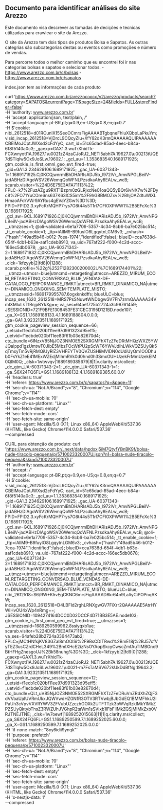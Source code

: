## Documento para identificar análises do site Arezzo

Este documento visa descrever as tomadas de decições e tecnicas utilizadas para 
crawlear o site da Arezzo.

O site da Arezzo tem dois tipos de produtos Bolsa e Sapatos.
As outras categrias são subcategorias destas ou eventos como promoções e número de vendas.

Para percorre todos o melhor caminho que eu encontrei foi ir nas categorias bolsas e sapatos e selecionar todos.
    - https://www.arezzo.com.br/c/bolsas
    - https://www.arezzo.com.br/c/sapatos

index.json tem as informações de cada produto



curl 'https://www.arezzo.com.br/arezzocoocc/v2/arezzo/products/search?category=SAPATOS&currentPage=11&pageSize=24&fields=FULL&storeFinder=false' \
  -H 'authority: www.arezzo.com.br' \
  -H 'accept: application/json, text/plain, */*' \
  -H 'accept-language: pt-BR,pt;q=0.9,en-US;q=0.8,en;q=0.7' \
  -H $'cookie: nlbi_2612518=d01RCunIX15SeoOCmrsFigAAAABTgbqneFhIuXQbpLaPkuYm; visid_incap_2612518=VjDrcL9CQcyZIu+/lfY62dK3rmQAAAAAQUIPAAAAAACBElMoJCptJWXsd2cFdYyC; cart_id=51c65dad-85ad-4eec-b84a-6f8f5140a0c3; _gaexp=GAX1.3.wuTrXhidTk-FCXwnyotI1A.19627.1\u0021zZ4zaCJoRJ2_NETI5abh7A.19627.0\u00213tUQE7dSTIqIw5Ox9JoSLw.19602.1; _gcl_au=1.1.353683540.1689171925; gtm_cookie_is_first_omni_geo_evt_fired=true; _gid=GA1.3.234629106.1689171925; _gac_UA-60371343-1=1.1689171925.Cj0KCQjwnrmlBhDHARIsADJ5b_l972IVr_AmvNPGLBeilV-jadABHzDlAgoWSV26WemqQoWFNLPzsdkaAhy8EALw_wcB; scarab.visitor=%224D6E75E3AFA71113%22; FPLC=k7%2FuzAZgu9RXT1Bzpm0zGLRjxcNe01oaQQ5yBQr6ivNX7w%2FDyc8%2FO71YuCOre6ns637K63lCS5im%2F9hG8BMOZxv%2BhjOAZdtuWlXLHmaoAFdrVWr9AYRus4gEVaYZGw%3D%3D; FPID=FPID2.3.xyFcKrMQHP7rys7O8t44s5T1rl7CFlOXPWW1%2B5EFcXc%3D.1689171925; _gcl_aw=GCL.1689171926.Cj0KCQjwnrmlBhDHARIsADJ5b_l972IVr_AmvNPGLBeilV-jadABHzDlAgoWSV26WemqQoWFNLPzsdkaAhy8EALw_wcB; __utmzzses=1; @oli-validated=6e1a7709-5357-4c34-8cb6-ba7e025bc514; _tt_enable_cookie=1; _ttp=iAIlM9-B9fuylO8LgqytnLGM6v3; _cvhash={"hash":"49ad5b46-b012-7cea-1974","identified":false}; blueID=cca7638d-654f-4db1-b63e-aaf1cdeb8910; va_uid=767af222-f000-4c2d-accc-166ec5db0678; _gac_UA-60371343-2=1.1689171932.Cj0KCQjwnrmlBhDHARIsADJ5b_l972IVr_AmvNPGLBeilV-jadABHzDlAgoWSV26WemqQoWFNLPzsdkaAhy8EALw_wcB; _clck=1kfzyyb|2|fd8|0|1288; scarab.profile=%22g%252F1282300200002U%7C1689174401%22; __utmzz=utmcsr=blue|utmcmd=retargeting|utmccn=AREZZO_MIRUM_ECOM_RETARGETING_CONVERSAO_BLUE_VENDAS-DE-CATALOGO_PERFORMANCE_RMKT|utmcct=BR_RMKT_DINAMICO_NA|utmctr=DINAMICO_ONGOING_SEM-TEMPLATE_MISTO; __utmzzsesid=1689179955787.6ogxknkdffs; blueULC=blue; incap_ses_1620_2612518=MRS7PsSNuwtWNDbgwGV7Fh7zrmQAAAAA34VmIXMluLkT1BnjpBYkXg==; va_ses=64aef725b2724a3c99761459; JSESSIONID=721F9BFE1308453FE31CEC3195D121BD.node107; _ga_X=GS1.1.1689188133.4.1.1689188804.0.0.0; _ga=GA1.3.923213511.1689171925; gtm_cookie_pageview_session_sequence=66; _uetsid=f1ecb1c020bf11ee97d991323d95eff5; _uetvid=f1ecbde020bf11ee83f61b03e82670d4; cto_bundle=6lNzxV85NjJOZ3NMOE52SXRGMFhXTzZFeDRtMHQzWXZ5YWJQalppd1gzUmtwT0JIbE5MbzFOcWtPU2pScWF6YWVJdlhLWkVQZSUyQk5qTmxyTm5vRjRMQiUyRlZ3VHFEYTV0QVZUSHliMVlDN0dUdiUyQm1OODhub0FsYkZ1eE41MExWZEdjMlhmRVk0d0hnd0h3SmxOUHUzekFrMmUzekElM0QlM0Q; _clsk=1wtwvqv|1689189385679|8|1|v.clarity.ms/collect; _dc_gtm_UA-60371343-2=1; _dc_gtm_UA-60371343-1=1; _ga_S6X24FQ6FL=GS1.1.1689188132.4.1.1689189385.60.0.0' \
  -H 'headless: true' \
  -H 'referer: https://www.arezzo.com.br/c/sapatos?q=&page=11' \
  -H 'sec-ch-ua: "Not.A/Brand";v="8", "Chromium";v="114", "Google Chrome";v="114"' \
  -H 'sec-ch-ua-mobile: ?0' \
  -H 'sec-ch-ua-platform: "Linux"' \
  -H 'sec-fetch-dest: empty' \
  -H 'sec-fetch-mode: cors' \
  -H 'sec-fetch-site: same-origin' \
  -H 'user-agent: Mozilla/5.0 (X11; Linux x86_64) AppleWebKit/537.36 (KHTML, like Gecko) Chrome/114.0.0.0 Safari/537.36' \
  --compressed



CURL para obtenção de produto:
    curl 'https://www.arezzo.com.br/_next/data/hpdxxj5iM7QtyfYBnBK9f/bolsa-nude-tiracolo-pequena/p/5710023320007U.json?n1=bolsa-nude-tiracolo-pequena&sku=5710023320007U' \
    -H 'authority: www.arezzo.com.br' \
    -H 'accept: */*' \
    -H 'accept-language: pt-BR,pt;q=0.9,en-US;q=0.8,en;q=0.7' \
    -H $'cookie: visid_incap_2612518=VjDrcL9CQcyZIu+/lfY62dK3rmQAAAAAQUIPAAAAAACBElMoJCptJWXsd2cFdYyC; cart_id=51c65dad-85ad-4eec-b84a-6f8f5140a0c3; _gcl_au=1.1.353683540.1689171925; _gid=GA1.3.234629106.1689171925; _gac_UA-60371343-1=1.1689171925.Cj0KCQjwnrmlBhDHARIsADJ5b_l972IVr_AmvNPGLBeilV-jadABHzDlAgoWSV26WemqQoWFNLPzsdkaAhy8EALw_wcB; FPID=FPID2.3.xyFcKrMQHP7rys7O8t44s5T1rl7CFlOXPWW1%2B5EFcXc%3D.1689171925; _gcl_aw=GCL.1689171926.Cj0KCQjwnrmlBhDHARIsADJ5b_l972IVr_AmvNPGLBeilV-jadABHzDlAgoWSV26WemqQoWFNLPzsdkaAhy8EALw_wcB; @oli-validated=6e1a7709-5357-4c34-8cb6-ba7e025bc514; _tt_enable_cookie=1; _ttp=iAIlM9-B9fuylO8LgqytnLGM6v3; _cvhash={"hash":"49ad5b46-b012-7cea-1974","identified":false}; blueID=cca7638d-654f-4db1-b63e-aaf1cdeb8910; va_uid=767af222-f000-4c2d-accc-166ec5db0678; _gac_UA-60371343-2=1.1689171932.Cj0KCQjwnrmlBhDHARIsADJ5b_l972IVr_AmvNPGLBeilV-jadABHzDlAgoWSV26WemqQoWFNLPzsdkaAhy8EALw_wcB; __utmzz=utmcsr=blue|utmcmd=retargeting|utmccn=AREZZO_MIRUM_ECOM_RETARGETING_CONVERSAO_BLUE_VENDAS-DE-CATALOGO_PERFORMANCE_RMKT|utmcct=BR_RMKT_DINAMICO_NA|utmctr=DINAMICO_ONGOING_SEM-TEMPLATE_MISTO; blueULC=blue; nlbi_2612518=S6/RW+K5vEgCKNC6mrsFigAAAAD8kr64n9LaAyCiPOPnqAKW; incap_ses_1620_2612518=D4LBFId2rghLRNXgwGV7FiXrr2QAAAAAE5AtrHYWlHvOU4xWp4nRmg==; JSESSIONID=1094274164DCC0D02DCCF4D71BB3E5AE.node103; gtm_cookie_is_first_omni_geo_evt_fired=true; __utmzzses=1; __utmzzsesid=1689250599962.8ssiyqxb1ue; scarab.visitor=%224D6E75E3AFA71113%22; va_ses=64afeb28b2724a3364473ab2; FPLC=jMCtHNfsjKV83GZal8mOOISi%2F9BsCDlTRwd%2BmE18j%2BJ57cfVyTEZ3usCZrdCHeL349%2BmIXHcE2izNsOYAopSkcyCwscZmfAuTIMBGnc9BtHFHgZnesgoUJ%2Bk58nuhg%3D%3D; _clck=1kfzyyb|2|fd9|0|1288; _gaexp=GAX1.3.wuTrXhidTk-FCXwnyotI1A.19627.1\u0021zZ4zaCJoRJ2_NETI5abh7A.19627.0\u00213tUQE7dSTIqIw5Ox9JoSLw.19602.1\u0021-m7FsTaMSV672kUkDdBfNg.19643.2; _ga=GA1.3.923213511.1689171925; gtm_cookie_pageview_session_sequence=12; _uetsid=f1ecb1c020bf11ee97d991323d95eff5; _uetvid=f1ecbde020bf11ee83f61b03e82670d4; cto_bundle=QLt_uV85NjJOZ3NMOE52SXRGMFhXTzZFeDRuVnZRdXhZQjF3dVVoaUplUVRmUkxJQWVwdHZGN1R3OTV3RTVwbjBJbGdEQ1BMMFhkU2lPaUh3cVpvVXVRYWV3ZFVubUZzczhGOXk2UTFTTzk3bWVqRzklMkYlMkZPZSUyQktybThsZ3RWZUhJVGhpR2taWm1sSVlxb1lFbFIlMkZQSjMlMkZxb0VRJTNEJTNE; _clsk=1w7oewf|1689252015663|11|1|q.clarity.ms/collect; _ga_S6X24FQ6FL=GS1.1.1689250599.7.1.1689252025.60.0.0; _ga_X=GS1.1.1689250599.7.1.1689252025.0.0.0' \
    -H 'if-none-match: "8oy6idii9ynqk"' \
    -H 'purpose: prefetch' \
    -H 'referer: https://www.arezzo.com.br/bolsa-nude-tiracolo-pequena/p/5710023320007U' \
    -H 'sec-ch-ua: "Not.A/Brand";v="8", "Chromium";v="114", "Google Chrome";v="114"' \
    -H 'sec-ch-ua-mobile: ?0' \
    -H 'sec-ch-ua-platform: "Linux"' \
    -H 'sec-fetch-dest: empty' \
    -H 'sec-fetch-mode: cors' \
    -H 'sec-fetch-site: same-origin' \
    -H 'user-agent: Mozilla/5.0 (X11; Linux x86_64) AppleWebKit/537.36 (KHTML, like Gecko) Chrome/114.0.0.0 Safari/537.36' \
    -H 'x-nextjs-data: 1' \
    --compressed